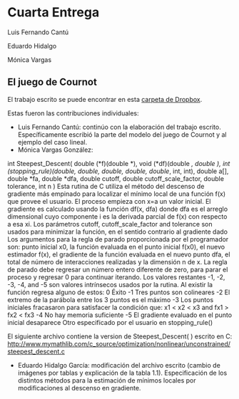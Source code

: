 Cuarta Entrega
===============

Luis Fernando Cantú

Eduardo Hidalgo

Mónica Vargas

El juego de Cournot
-------------------

El trabajo escrito se puede encontrar en esta [carpeta de Dropbox](https://www.dropbox.com/sh/j43sr790kcdl5lf/AACYIRnGhhEvhlVdk7-iG9Wqa?dl=0).

Estas fueron las contribuciones individuales:
* Luis Fernando Cantú: continúo con la elaboración del trabajo escrito. Específicamente escribió la parte del modelo del juego de Cournot y al ejemplo del caso lineal.
* Mónica Vargas González:

int Steepest_Descent( double (*f)(double *), void (*df)(double *, double *), int (*stopping_rule)(double*, double, double*, double, double*, int, int), double a[], double *fa, double *dfa, double cutoff, double cutoff_scale_factor, double tolerance, int n )
Esta rutina de C utiliza el método del descenso de gradiente más empinado para localizar el mínimo local de una función f(x) que provee el usuario. El proceso empieza con x=a un valor inicial. El gradiente es calculado usando la función df(x, dfa) donde dfa es el arreglo dimensional cuyo componente i es la derivada parcial de f(x) con respecto a esa xi. Los parámetros cutoff, cutoff_scale_factor and tolerance son usados para minimizar la función, en el sentido contrario al gradiente dado
Los argumentos para la regla de parado proporcionada por el programador son: punto inicial x0,  la función evaluada en el punto inicial f(x0), el nuevo estimador f(x), el gradiente de la función evaluada en el nuevo punto dfa, el total de número de interacciones realizadas y la dimensión n de x.
La regla de parado debe regresar un número entero diferente de zero, para parar el proceso y regresar 0 para continuar iterando. Los valores restantes -1, -2, -3, -4, and -5 son valores intrínsecos usados por la rutina. Al existir la función regresa alguno de estos:
	0 Éxito
	-1 Tres puntos son colineares
	-2 El extremo de la parábola entre los 3 puntos es el máximo
	-3 Los puntos iniciales fracasaron para satisfacer la condición que: x1 < x2 < x3 and fx1 > fx2 < fx3
	-4 No hay memoria suficiente
	-5 El gradiente evaluado en el punto inicial desaparece
	Otro especificado por el usuario en stopping_rule()

El siguiente archivo contiene la version de Steepest_Descent( ) escrito en C:
http://www.mymathlib.com/c_source/optimization/nonlinear/unconstrained/steepest_descent.c

* Eduardo Hidalgo García: modificación del archivo escrito (cambio de imágenes por tablas y explicación de la tabla 1.1). Especificación de los distintos métodos para la estimación de mínimos locales por modificaciones al descenso en gradiente.
